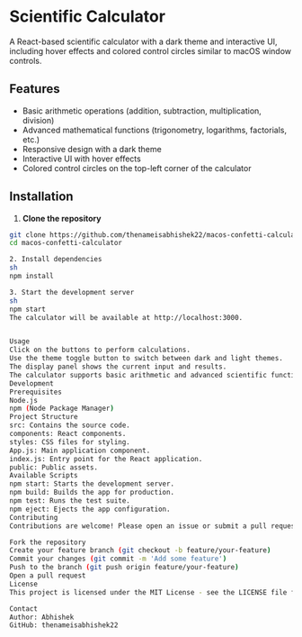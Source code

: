 # Scientific Calculator

A React-based scientific calculator with a dark theme and interactive UI, including hover effects and colored control circles similar to macOS window controls.

## Features

- Basic arithmetic operations (addition, subtraction, multiplication, division)
- Advanced mathematical functions (trigonometry, logarithms, factorials, etc.)
- Responsive design with a dark theme
- Interactive UI with hover effects
- Colored control circles on the top-left corner of the calculator


## Installation

1. **Clone the repository**

```sh
git clone https://github.com/thenameisabhishek22/macos-confetti-calculator.git
cd macos-confetti-calculator

2. Install dependencies
sh
npm install

3. Start the development server
sh
npm start
The calculator will be available at http://localhost:3000.


Usage
Click on the buttons to perform calculations.
Use the theme toggle button to switch between dark and light themes.
The display panel shows the current input and results.
The calculator supports basic arithmetic and advanced scientific functions.
Development
Prerequisites
Node.js
npm (Node Package Manager)
Project Structure
src: Contains the source code.
components: React components.
styles: CSS files for styling.
App.js: Main application component.
index.js: Entry point for the React application.
public: Public assets.
Available Scripts
npm start: Starts the development server.
npm build: Builds the app for production.
npm test: Runs the test suite.
npm eject: Ejects the app configuration.
Contributing
Contributions are welcome! Please open an issue or submit a pull request for any changes or improvements.

Fork the repository
Create your feature branch (git checkout -b feature/your-feature)
Commit your changes (git commit -m 'Add some feature')
Push to the branch (git push origin feature/your-feature)
Open a pull request
License
This project is licensed under the MIT License - see the LICENSE file for details.

Contact
Author: Abhishek
GitHub: thenameisabhishek22
